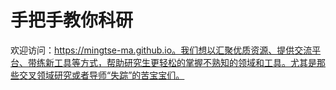 # 手把手教你科研
欢迎访问：https://mingtse-ma.github.io。我们想以汇聚优质资源、提供交流平台、带练新工具等方式，帮助研究生更轻松的掌握不熟知的领域和工具。尤其是那些交叉领域研究或者导师“失踪”的苦宝宝们。
